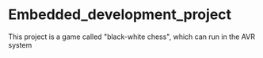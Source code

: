# Embedded_development_project
This project is a game called "black-white chess", which can run in the AVR system
